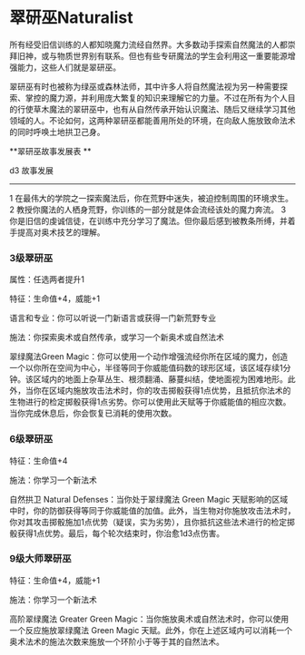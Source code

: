 # 翠研巫Naturalist

所有经受旧信训练的人都知晓魔力流经自然界。大多数动手探索自然魔法的人都崇拜旧神，或与物质世界别有联系。但也有些专研魔法的学生会利用这一重要能源增强能力，这些人们就是翠研巫。

翠研巫有时也被称为绿巫或森林法师，其中许多人将自然魔法视为另一种需要探索、掌控的魔力源，并利用庞大繁复的知识来理解它的力量。不过在所有为个人目的行使草木魔法的翠研巫中，也有从自然传承开始认识魔法、随后又继续学习其他领域的人。不论如何，这两种翠研巫都能善用所处的环境，在向敌人施放致命法术的同时呼唤土地拱卫己身。

**翠研巫故事发展表 **

  d3   故事发展
  ---- --------------------------------------------------------------------------------------------------
  1    在最伟大的学院之一探索魔法后，你在荒野中迷失，被迫控制周围的环境求生。
  2    教授你魔法的人栖身荒野，你训练的一部分就是体会流经该处的魔力奔流。
  3    你是旧信的虔诚信徒，在训练中充分学习了魔法。但你最后感到被教条所缚，并着手提高对奥术技艺的理解。

### 3级翠研巫

属性：任选两者提升1

特征：生命值+4，威能+1

语言和专业：你可以听说一门新语言或获得一门新荒野专业

施法：你探索奥术或自然传承，或学习一个新奥术或自然法术

翠绿魔法Green
Magic：你可以使用一个动作增强流经你所在区域的魔力，创造一个以你所在空间为中心，半径等同于你威能值码数的球形区域，该区域存续1分钟。该区域内的地面上杂草丛生、根须翻涌、藤蔓纠结，使地面视为困难地形。此外，当你在区域内施放攻击法术时，你的攻击掷骰获得1点优势，且抵抗你法术的生物进行的检定掷骰获得1点劣势。你可以使用此天赋等于你威能值的相应次数。当你完成休息后，你会恢复已消耗的使用次数。

### 6级翠研巫

特征：生命值+4

施法：你学习一个新法术

自然拱卫 Natural Defenses：当你处于翠绿魔法 Green Magic
天赋影响的区域中时，你的防御获得等同于你威能值的加值。此外，当生物对你施放攻击法术时，你对其攻击掷骰施加1点优势（疑误，实为劣势），且你抵抗这些法术进行的检定掷骰获得1点优势。最后，每个轮次结束时，你治愈1d3点伤害。

### 9级大师翠研巫

特征：生命值+4，威能+1

施法：你学习一个新法术

高阶翠绿魔法 Greater Green
Magic：当你施放奥术或自然法术时，你可以使用一个反应施放翠绿魔法 Green
Magic
天赋。此外，你在上述区域内可以消耗一个奥术法术的施法次数来施放一个环阶小于等于其的自然法术。

